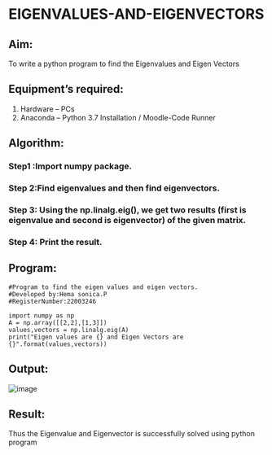 # EIGENVALUES-AND-EIGENVECTORS
## Aim:
To write a python program to find the Eigenvalues and Eigen Vectors
## Equipment’s required:
1. 	Hardware – PCs
2. 	Anaconda – Python 3.7 Installation / Moodle-Code Runner
## Algorithm:
### Step1 :Import numpy package.
### Step 2:Find eigenvalues and  then find eigenvectors. 
### Step 3: Using the np.linalg.eig(),  we get two results (first is eigenvalue and second is eigenvector) of the given matrix.
### Step 4: Print the result.

## Program:
```
#Program to find the eigen values and eigen vectors.
#Developed by:Hema sonica.P 
#RegisterNumber:22003246

import numpy as np
A = np.array([[2,2],[1,3]])
values,vectors = np.linalg.eig(A)
print("Eigen values are {} and Eigen Vectors are {}".format(values,vectors))
```

## Output:

![image](https://user-images.githubusercontent.com/118361409/214122202-df59dcef-1365-456e-bf7e-2ca16ef1bc9d.png)




## Result:
Thus the Eigenvalue and Eigenvector is successfully solved using python program
